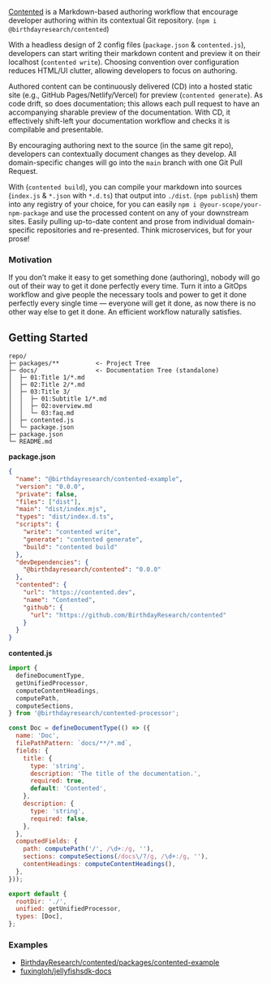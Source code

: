 [Contented](https://contented.dev) is a Markdown-based authoring workflow that encourage developer authoring within
its contextual Git repository. (`npm i @birthdayresearch/contented`)

With a headless design of 2 config files (`package.json` & `contented.js`), developers can start writing their markdown
content and preview it on their localhost (`contented write`). Choosing convention over configuration reduces HTML/UI
clutter, allowing developers to focus on authoring.

Authored content can be continuously delivered (CD) into a hosted static site (e.g., GitHub Pages/Netlify/Vercel) for
preview (`contented generate`). As code drift, so does documentation; this allows each pull request to have an
accompanying sharable preview of the documentation. With CD, it effectively shift-left your documentation workflow and
checks it is compilable and presentable.

By encouraging authoring next to the source (in the same git repo), developers can contextually document changes as they
develop. All domain-specific changes will go into the `main` branch with one Git Pull Request.

With (`contented build`), you can compile your markdown into sources (`index.js` & `*.json` with `*.d.ts`) that output
into `./dist`. (`npm publish`) them into any registry of your choice, for you can
easily `npm i @your-scope/your-npm-package` and use the processed content on any of your downstream sites. Easily
pulling up-to-date content and prose from individual domain-specific repositories and re-presented. Think microservices,
but for your prose!

### Motivation

If you don’t make it easy to get something done (authoring), nobody will go out of their way to get it done perfectly
every time. Turn it into a GitOps workflow and give people the necessary tools and power to get it done perfectly every
single time — everyone will get it done, as now there is no other way else to get it done. An efficient workflow
naturally satisfies.

## Getting Started

```text
repo/
├─ packages/**          <- Project Tree
├─ docs/                <- Documentation Tree (standalone)
│  ├─ 01:Title 1/*.md
│  ├─ 02:Title 2/*.md
│  ├─ 03:Title 3/
│  │  ├─ 01:Subtitle 1/*.md
│  │  ├─ 02:overview.md
│  │  └─ 03:faq.md
│  ├─ contented.js
│  └─ package.json
├─ package.json
└─ README.md
```

**package.json**

```json
{
  "name": "@birthdayresearch/contented-example",
  "version": "0.0.0",
  "private": false,
  "files": ["dist"],
  "main": "dist/index.mjs",
  "types": "dist/index.d.ts",
  "scripts": {
    "write": "contented write",
    "generate": "contented generate",
    "build": "contented build"
  },
  "devDependencies": {
    "@birthdayresearch/contented": "0.0.0"
  },
  "contented": {
    "url": "https://contented.dev",
    "name": "Contented",
    "github": {
      "url": "https://github.com/BirthdayResearch/contented"
    }
  }
}
```

**contented.js**

```js
import {
  defineDocumentType,
  getUnifiedProcessor,
  computeContentHeadings,
  computePath,
  computeSections,
} from '@birthdayresearch/contented-processor';

const Doc = defineDocumentType(() => ({
  name: 'Doc',
  filePathPattern: `docs/**/*.md`,
  fields: {
    title: {
      type: 'string',
      description: 'The title of the documentation.',
      required: true,
      default: 'Contented',
    },
    description: {
      type: 'string',
      required: false,
    },
  },
  computedFields: {
    path: computePath('/', /\d+:/g, ''),
    sections: computeSections(/docs\/?/g, /\d+:/g, ''),
    contentHeadings: computeContentHeadings(),
  },
}));

export default {
  rootDir: './',
  unified: getUnifiedProcessor,
  types: [Doc],
};
```

### Examples

- [BirthdayResearch/contented/packages/contented-example](https://github.com/BirthdayResearch/contented/tree/main/packages/contented-example)
- [fuxingloh/jellyfishsdk-docs](https://github.com/fuxingloh/jellyfishsdk-docs)
